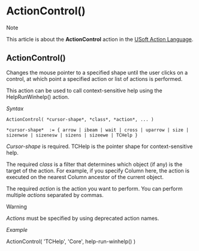 # ActionControl()



> [!NOTE]
> This article is about the **ActionControl** action in the [USoft Action Language](/docs/Task%20flow/Action%20Language%20reference/USoft%20Action%20Language.md).

## **ActionControl()**

Changes the mouse pointer to a specified shape until the user clicks on a control, at which point a specified action or list of actions is performed.

This action can be used to call context-sensitive help using the HelpRunWinhelp() action.

*Syntax*

```
ActionControl( *cursor-shape*, *class*, *action*, ... )

*cursor-shape*  := { arrow | ibeam | wait | cross | uparrow | size | sizenwse | sizenesw | sizens | sizeewe | TCHelp } 
```

*Cursor-shape* is required. TCHelp is the pointer shape for context-sensitive help.

The required c*lass* is a filter that determines which object (if any) is the target of the action. For example, if you specify Column here, the action is executed on the nearest Column ancestor of the current object.

The required *action* is the action you want to perform. You can perform multiple *actions* separated by commas.

> [!WARNING]
> *Actions* must be specified by using deprecated action names.

*Example*

ActionControl( 'TCHelp', 'Core', help-run-winhelp() )